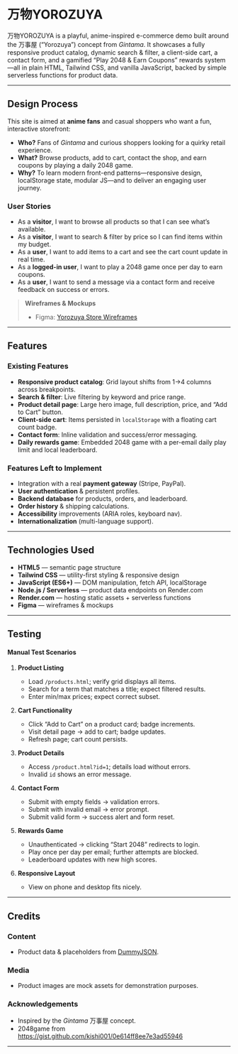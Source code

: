 # 万物YOROZUYA

万物YOROZUYA is a playful, anime-inspired e-commerce demo built around the 万事屋 (“Yorozuya”) concept from *Gintama*. It showcases a fully responsive product catalog, dynamic search & filter, a client-side cart, a contact form, and a gamified “Play 2048 & Earn Coupons” rewards system—all in plain HTML, Tailwind CSS, and vanilla JavaScript, backed by simple serverless functions for product data.

---

## Design Process

This site is aimed at **anime fans** and casual shoppers who want a fun, interactive storefront:

- **Who?** Fans of *Gintama* and curious shoppers looking for a quirky retail experience.  
- **What?** Browse products, add to cart, contact the shop, and earn coupons by playing a daily 2048 game.  
- **Why?** To learn modern front-end patterns—responsive design, localStorage state, modular JS—and to deliver an engaging user journey.

### User Stories

- As a **visitor**, I want to browse all products so that I can see what’s available.  
- As a **visitor**, I want to search & filter by price so I can find items within my budget.  
- As a **user**, I want to add items to a cart and see the cart count update in real time.  
- As a **logged-in user**, I want to play a 2048 game once per day to earn coupons.  
- As a **user**, I want to send a message via a contact form and receive feedback on success or errors.

> **Wireframes & Mockups**  
> - Figma: [Yorozuya Store Wireframes](https://www.figma.com/proto/WDgYlfYRiXNg5Y3SpLGhqt/Untitled?node-id=1-6247&p=f&t=3wyfem64ozivM1lm-1&scaling=min-zoom&content-scaling=fixed&page-id=0%3A1&starting-point-node-id=1%3A6247)


---

## Features

### Existing Features

- **Responsive product catalog**: Grid layout shifts from 1→4 columns across breakpoints.  
- **Search & filter**: Live filtering by keyword and price range.  
- **Product detail page**: Large hero image, full description, price, and “Add to Cart” button.  
- **Client-side cart**: Items persisted in `localStorage` with a floating cart count badge.  
- **Contact form**: Inline validation and success/error messaging.  
- **Daily rewards game**: Embedded 2048 game with a per-email daily play limit and local leaderboard.  

### Features Left to Implement

- Integration with a real **payment gateway** (Stripe, PayPal).  
- **User authentication** & persistent profiles.  
- **Backend database** for products, orders, and leaderboard. 
- **Order history** & shipping calculations.  
- **Accessibility** improvements (ARIA roles, keyboard nav).  
- **Internationalization** (multi-language support).

---

## Technologies Used

- **HTML5** — semantic page structure  
- **Tailwind CSS** — utility-first styling & responsive design  
- **JavaScript (ES6+)** — DOM manipulation, fetch API, localStorage  
- **Node.js / Serverless** — product data endpoints on Render.com  
- **Render.com** — hosting static assets + serverless functions  
- **Figma** — wireframes & mockups  

---

## Testing

#### Manual Test Scenarios

1. **Product Listing**  
   - Load `/products.html`; verify grid displays all items.  
   - Search for a term that matches a title; expect filtered results.  
   - Enter min/max prices; expect correct subset.

2. **Cart Functionality**  
   - Click “Add to Cart” on a product card; badge increments.  
   - Visit detail page → add to cart; badge updates.  
   - Refresh page; cart count persists.

3. **Product Details**  
   - Access `/product.html?id=1`; details load without errors.  
   - Invalid `id` shows an error message.

4. **Contact Form**  
   - Submit with empty fields → validation errors.  
   - Submit with invalid email → error prompt.  
   - Submit valid form → success alert and form reset.

5. **Rewards Game**  
   - Unauthenticated → clicking “Start 2048” redirects to login.  
   - Play once per day per email; further attempts are blocked.  
   - Leaderboard updates with new high scores.

6. **Responsive Layout**  
   - View on phone and desktop fits nicely.

---

## Credits

### Content

- Product data & placeholders from [DummyJSON](https://dummyjson.com).  

### Media

- Product images are mock assets for demonstration purposes.

### Acknowledgements

- Inspired by the *Gintama* 万事屋 concept.  
- 2048game from https://gist.github.com/kishi001/0e614ff8ee7e3ad55946
-------------------------------------------------------------------------
